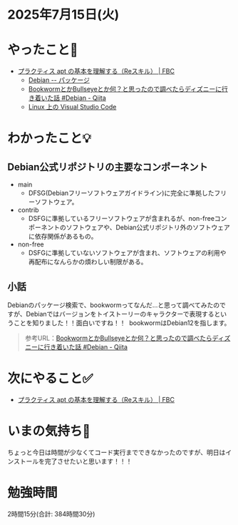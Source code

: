 # 2025年7月15日(火)

# やったこと📝

- [プラクティス apt の基本を理解する（Reスキル） \| FBC](https://bootcamp.fjord.jp/practices/303)
  - [Debian \-\- パッケージ](https://www.debian.org/distrib/packages.ja.html)
  - [BookwormとかBullseyeとか何？と思ったので調べたらディズニーに行き着いた話 \#Debian \- Qiita](https://qiita.com/misohagi/items/1ca9e11f0451b23ac945)
  - [Linux 上の Visual Studio Code](https://code.visualstudio.com/docs/setup/linux)

# わかったこと💡

## Debian公式リポジトリの主要なコンポーネント

- main 
  - DFSG(Debianフリーソフトウェアガイドライン)に完全に準拠したフリーソフトウェア。
- contrib 
  - DSFGに準拠しているフリーソフトウェアが含まれるが、non-freeコンポーネントのソフトウェアや、Debian公式リポジトリ外のソフトウェアに依存関係があるもの。
- non-free 
  - DSFGに準拠していないソフトウェアが含まれ、ソフトウェアの利用や再配布になんらかの煩わしい制限がある。

## 小話 

Debianのパッケージ検索で、bookwormってなんだ…と思って調べてみたのですが、Debianではバージョンをトイストーリーのキャラクターで表現するということを知りました！！面白いですね！！  bookwormはDebian12を指します。

> 参考URL：[BookwormとかBullseyeとか何？と思ったので調べたらディズニーに行き着いた話 \#Debian \- Qiita](https://qiita.com/misohagi/items/1ca9e11f0451b23ac945)

# 次にやること✅

- [プラクティス apt の基本を理解する（Reスキル） \| FBC](https://bootcamp.fjord.jp/practices/303)

# いまの気持ち🫶

ちょっと今日は時間が少なくてコード実行までできなかったのですが、明日はインストールを完了させたいと思います！！！

# 勉強時間

2時間15分(合計: 384時間30分)
